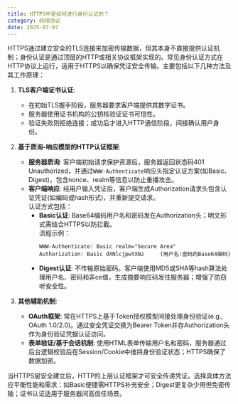 ```yaml
---
title: HTTPS中是如何进行身份认证的？
category: 网络协议
date: 2025-07-07
---
```

HTTPS通过建立安全的TLS连接来加密传输数据，但其本身不直接提供认证机制；身份认证是通过顶层的HTTP或相关协议框架实现的。常见身份认证方式在HTTP协议上运行，适用于HTTPS以确保凭证安全传输。主要包括以下几种方法及其工作原理：

1. **TLS客户端证书认证**:  
   - 在初始TLS握手阶段，服务器要求客户端提供其数字证书。
   - 服务器使用证书机构的公钥核验证证书可信性。
   - 验证失败则拒绝连接；成功后才进入HTTP通信阶段，间接确认用户身份。

2. **基于质询-响应模型的HTTP认证框架**:  
   - **服务器质询**: 客户端初始请求保护资源后，服务器返回状态码401 Unauthorized，并通过`WWW-Authenticate`响应头指定认证方案(如Basic、Digest)，包含nonce、realm等信息以防止重播攻击。  
   - **客户端响应**: 经用户输入凭证后，客户端生成Authorization请求头包含认证凭证(如编码或hash形式)，并重新提交请求。  
     认证方式包括：
     - **Basic认证**: Base64编码用户名和密码发在Authorization头；明文形式需结合HTTPS以防拦截。  
       流程示例：  
       ```http
       WWW-Authenticate: Basic realm="Secure Area"
       Authorization: Basic dXNlcjpwYXNz     (用户名:密码的Base64编码)
       ```
     - **Digest认证**: 不传输原始密码。客户端使用MD5或SHA等hash算法处理用户名、密码和非ce值，生成摘要响应码发往服务器；增强了防窃听安全性。

3. **其他辅助机制**:  
   - **OAuth框架**: 常在HTTPS上基于Token授权模型间接处理身份验证(e.g., OAuth 1.0/2.0)。通过安全凭证交换为Bearer Token并存Authorization头作为身份验证凭据认证访问。  
   - **表单验证/基于会话机制**: 使用HTML表单传输用户名和密码，服务器通过后台逻辑校验后在Session/Cookie中维持身份验证状态；HTTPS确保了数据加密。

当HTTPS层安全建立后，HTTP的上层认证框架才可安全传递凭证。选择具体方法应平衡性能和需求：如Basic便捷需HTTPS补充安全；Digest更复杂少用但免密传输；证书认证适用于服务器间高信任场景。
